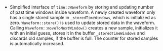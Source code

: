 - Simplified interface of `time::Waveform` by storing and updating number of past time windows inside waveform. A newly created waveform only has a single stored sample in `_storedTimeWindows`, which is initialized as zero. `Waveform::store()` is used to update stored data in the waveform. Calling `Waveform::moveToNextWindow()` creates a new sample, initializes it with an initial guess, stores it in the buffer `_storedTimeWindows` and discards old samples, if the buffer is full. The counter for stored samples is automatically increased.
